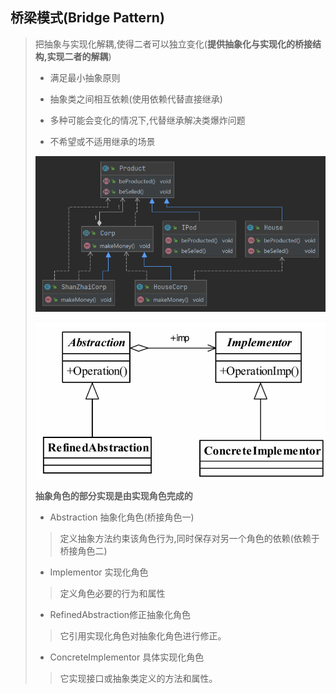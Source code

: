 ## 桥梁模式(Bridge Pattern)

> 把抽象与实现化解耦,使得二者可以独立变化(**提供抽象化与实现化的桥接结构,实现二者的解耦**)
>
> - 满足最小抽象原则
>
> - 抽象类之间相互依赖(使用依赖代替直接继承)
>
> - 多种可能会变化的情况下,代替继承解决类爆炸问题
> - 不希望或不适用继承的场景
>
> ![image-20211102154824427](image-20211102154824427.png) 
>
> ![image-20211102155245921](image-20211102155245921.png) 
>
> **抽象角色的部分实现是由实现角色完成的**
>
> - Abstraction 抽象化角色(桥接角色一)
>
> >  定义抽象方法约束该角色行为,同时保存对另一个角色的依赖(依赖于桥接角色二)
>
> - Implementor 实现化角色
>
> > 定义角色必要的行为和属性
>
> - RefinedAbstraction修正抽象化角色
>
> > 它引用实现化角色对抽象化角色进行修正。
>
> - ConcreteImplementor 具体实现化角色
>
> > 它实现接口或抽象类定义的方法和属性。

